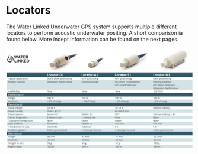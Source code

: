 # Locators

The Water Linked Underwater GPS system supports multiple different locators to perform acoustic underwater positing. A short comparison ia found below. More indept information can be found on the next pages.

![locators_comparison](../img/locators_comparison.png)

